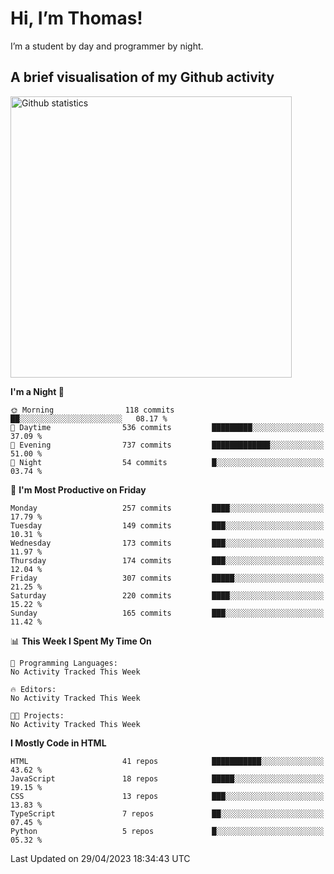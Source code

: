 # Hi, I’m Thomas!
I’m a student by day and programmer by night.

## A brief visualisation of my Github activity

<img title="My Github statistics" alt="Github statistics" width="450px" src="https://github-readme-stats.vercel.app/api?username=thomasrettig&show_icons=true&include_all_commits=true&count_private=true&&hide=issues&theme=tokyonight&border_radius=6px"/>

<!--START_SECTION:waka-->
**I'm a Night 🦉** 

```text
🌞 Morning                118 commits         ██░░░░░░░░░░░░░░░░░░░░░░░   08.17 % 
🌆 Daytime                536 commits         █████████░░░░░░░░░░░░░░░░   37.09 % 
🌃 Evening                737 commits         █████████████░░░░░░░░░░░░   51.00 % 
🌙 Night                  54 commits          █░░░░░░░░░░░░░░░░░░░░░░░░   03.74 % 
```
📅 **I'm Most Productive on Friday** 

```text
Monday                   257 commits         ████░░░░░░░░░░░░░░░░░░░░░   17.79 % 
Tuesday                  149 commits         ███░░░░░░░░░░░░░░░░░░░░░░   10.31 % 
Wednesday                173 commits         ███░░░░░░░░░░░░░░░░░░░░░░   11.97 % 
Thursday                 174 commits         ███░░░░░░░░░░░░░░░░░░░░░░   12.04 % 
Friday                   307 commits         █████░░░░░░░░░░░░░░░░░░░░   21.25 % 
Saturday                 220 commits         ████░░░░░░░░░░░░░░░░░░░░░   15.22 % 
Sunday                   165 commits         ███░░░░░░░░░░░░░░░░░░░░░░   11.42 % 
```


📊 **This Week I Spent My Time On** 

```text
💬 Programming Languages: 
No Activity Tracked This Week

🔥 Editors: 
No Activity Tracked This Week

🐱‍💻 Projects: 
No Activity Tracked This Week
```

**I Mostly Code in HTML** 

```text
HTML                     41 repos            ███████████░░░░░░░░░░░░░░   43.62 % 
JavaScript               18 repos            █████░░░░░░░░░░░░░░░░░░░░   19.15 % 
CSS                      13 repos            ███░░░░░░░░░░░░░░░░░░░░░░   13.83 % 
TypeScript               7 repos             ██░░░░░░░░░░░░░░░░░░░░░░░   07.45 % 
Python                   5 repos             █░░░░░░░░░░░░░░░░░░░░░░░░   05.32 % 
```




 Last Updated on 29/04/2023 18:34:43 UTC
<!--END_SECTION:waka-->
